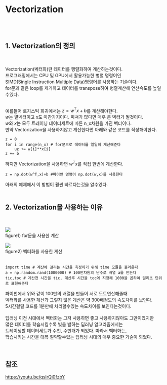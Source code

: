 # Vectorization 


<br><br>

## 1. Vectorization의 정의
<br>

Vectorization(벡터화)란 데이터를 행렬화하여 계산하는것이다. <br>
프로그래밍에서는 CPU 및 GPU에서 활용가능한 병렬 명령어인 <br>
SIMD(Single Instruction Multiple Data)명령어를 사용하는 기술이다. <br>
for문과 같은 loop를 제거하고 데이터를 transpose하여 병렬계산해 연산속도를 높일수있다. <br><br>

예를들어 로지스틱 회귀에서는 $z = w^Tx+b$를 계산해야한다. <br>
$w$는 열벡터이고 $x$도 마찬가지이다. 피쳐가 많다면 매우 큰 벡터가 될것이다. <br>
$w$와 $x$는 모두 트레이닝 데이터세트에 따른 n_x차원을 가진 벡터이다. <br>
만약 Vectorization을 사용하지않고 계산한다면 아래와 같은 코드를 작성해야한다. <br>

```
z = 0
for i in range(n_x) # for문으로 데이터를 일일히 계산해준다
    uz += w[i]**x[i]
z += b
```

하지만 Vectorization을 사용하면 $w^Tx$를 직접 한번에 계산한다.

```
z = np.dot(w^T,x)+b #파이썬 명령어 np.dot(w,x)를 사용한다
```

아래의 예제에서 이 방법이 훨씬 빠르다는것을 알수있다. <br><br>




## 2. Vectorization을 사용하는 이유

<br>

<img src="/image/005.png"><br>
figure1) for문을 사용한 계산

<img src="/image/006.png"> <br>
figure2) 벡터화를 사용한 계산 <br><br>


```
import time # 계산에 걸리는 시간을 측정하기 위해 time 모듈을 불러온다
a = np.random.rand(1000000) # 100만차원의 난수로 배열 a를 만든다
tic,toc # 계산전 시간을 tic, 계산후 시간을 toc에 지정해 1000을 곱하여 밀리초 단위로 표현해준다
```

파이썬에서 위와 같이 100만의 배열을 만들어 서로 도트연산해줄때 <br>
벡터화를 사용한 계산과 그렇지 않은 계산은 약 300배정도의 속도차이를 보인다. <br>
5시간걸릴 코드를 1분만에 처리할수있는 속도차이를 보인다는것이다. <br>
<br>
딥러닝 이전 시대에서 벡터화는 그저 사용하면 좋고 사용하지않아도 그만이였지만 <br>
많은 데이터를 학습시킬수록 빛을 발하는 딥러닝 알고리즘에서는 <br>
트레이닝할 데이터세트가 수천, 수만개가 되었다. 따라서 벡터화는, <br>
학습시키는 시간을 대폭 절약할수있는 딥러닝 시대의 매우 중요한 기술이 되었다. <br>

<br>

참조
---
https://youtu.be/qsIrQi0fzbY


